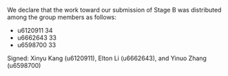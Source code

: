 We declare that the work toward our submission of Stage B was distributed among the group members as follows:

* u6120911 34
* u6662643 33
* u6598700 33

Signed: Xinyu Kang (u6120911), Elton Li (u6662643), and Yinuo Zhang (u6598700)
